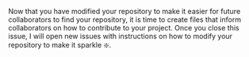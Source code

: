 Now that you have modified your repository to make it easier for future collaborators to find your repository, it is time to create files that inform collaborators on how to contribute to your project. Once you close this issue, I will open new issues with instructions on how to modify your repository to make it sparkle :sparkle:.